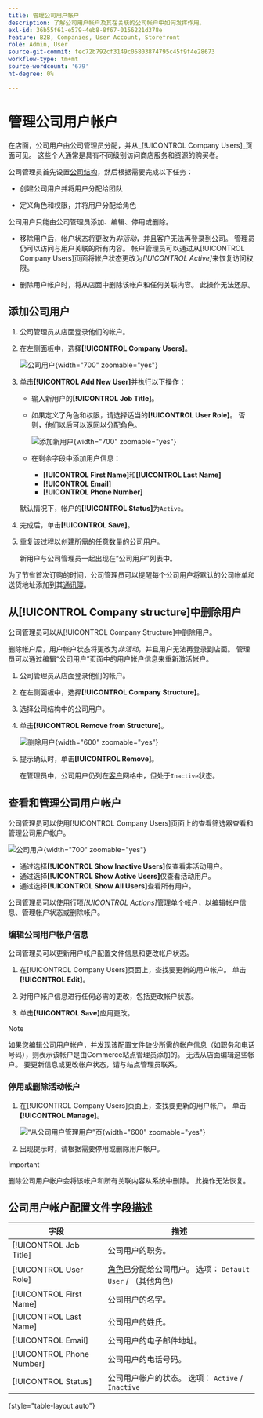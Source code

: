 ```yaml
---
title: 管理公司用户帐户
description: 了解公司用户帐户及其在关联的公司帐户中如何发挥作用。
exl-id: 36b55f61-e579-4eb8-8f67-0156221d378e
feature: B2B, Companies, User Account, Storefront
role: Admin, User
source-git-commit: fec72b792cf3149c05803874795c45f9f4e28673
workflow-type: tm+mt
source-wordcount: '679'
ht-degree: 0%

---
```


# 管理公司用户帐户

在店面，公司用户由公司管理员分配，并从&#x200B;_[!UICONTROL Company Users]_页面可见。 这些个人通常是具有不同级别访问商店服务和资源的购买者。

公司管理员首先设置[公司结构](account-company-structure.md)，然后根据需要完成以下任务：

- 创建公司用户并将用户分配给团队

- 定义角色和权限，并将用户分配给角色

公司用户只能由公司管理员添加、编辑、停用或删除。

- 移除用户后，帐户状态将更改为&#x200B;*非活动*，并且客户无法再登录到公司。 管理员仍可以访问与用户关联的所有内容。 帐户管理员可以通过从[!UICONTROL Company Users]页面将帐户状态更改为&#x200B;*[!UICONTROL Active]*&#x200B;来恢复访问权限。

- 删除用户帐户时，将从店面中删除该帐户和任何关联内容。 此操作无法还原。

## 添加公司用户

1. 公司管理员从店面登录他们的帐户。

1. 在左侧面板中，选择&#x200B;**[!UICONTROL Company Users]**。

   ![公司用户](./assets/company-users-list-storefront.png){width="700" zoomable="yes"}

1. 单击&#x200B;**[!UICONTROL Add New User]**&#x200B;并执行以下操作：

   - 输入新用户的&#x200B;**[!UICONTROL Job Title]**。

   - 如果定义了角色和权限，请选择适当的&#x200B;**[!UICONTROL User Role]**。 否则，他们以后可以返回以分配角色。

     ![添加新用户](./assets/company-structure-users-add.png){width="700" zoomable="yes"}

   - 在剩余字段中添加用户信息：
      - **[!UICONTROL First Name]**&#x200B;和&#x200B;**[!UICONTROL Last Name]**
      - **[!UICONTROL Email]**
      - **[!UICONTROL Phone Number]**

   默认情况下，帐户的&#x200B;**[!UICONTROL Status]**&#x200B;为`Active`。

1. 完成后，单击&#x200B;**[!UICONTROL Save]**。

1. 重复该过程以创建所需的任意数量的公司用户。

   新用户与公司管理员一起出现在“公司用户”列表中。

为了节省首次订购的时间，公司管理员可以提醒每个公司用户将默认的公司帐单和送货地址添加到其[通讯簿](../customers/account-dashboard-address-book.md)。

## 从[!UICONTROL Company structure]中删除用户

公司管理员可以从[!UICONTROL Company Structure]中删除用户。

删除帐户后，用户帐户状态将更改为&#x200B;*非活动*，并且用户无法再登录到店面。
管理员可以通过编辑“公司用户”页面中的用户帐户信息来重新激活帐户。

1. 公司管理员从店面登录他们的帐户。

1. 在左侧面板中，选择&#x200B;**[!UICONTROL Company Structure]**。

1. 选择公司结构中的公司用户。

1. 单击&#x200B;**[!UICONTROL Remove from Structure]**。

   ![删除用户](./assets/company-structure-delete-user.png){width="600" zoomable="yes"}

1. 提示确认时，单击&#x200B;**[!UICONTROL Remove]**。

   在管理员中，公司用户仍列在[客户](../customers/customers-all.md)网格中，但处于`Inactive`状态。

## 查看和管理公司用户帐户

公司管理员可以使用[!UICONTROL Company Users]页面上的查看筛选器查看和管理公司用户帐户。

![公司用户](./assets/company-users-list-storefront.png){width="700" zoomable="yes"}

- 通过选择&#x200B;**[!UICONTROL Show Inactive Users]**&#x200B;仅查看非活动用户。
- 通过选择&#x200B;**[!UICONTROL Show Active Users]**&#x200B;仅查看活动用户。
- 通过选择&#x200B;**[!UICONTROL Show All Users]**&#x200B;查看所有用户。

公司管理员可以使用行项&#x200B;*[!UICONTROL Actions]*&#x200B;管理单个帐户，以编辑帐户信息、管理帐户状态或删除帐户。

### 编辑公司用户帐户信息

公司管理员可以更新用户帐户配置文件信息和更改帐户状态。

1. 在[!UICONTROL Company Users]页面上，查找要更新的用户帐户。 单击&#x200B;**[!UICONTROL Edit]**。

1. 对用户帐户信息进行任何必需的更改，包括更改帐户状态。

1. 单击&#x200B;**[!UICONTROL Save]**&#x200B;应用更改。

>[!NOTE]
>
>如果您编辑公司用户帐户，并发现该配置文件缺少所需的帐户信息（如职务和电话号码），则表示该帐户是由Commerce站点管理员添加的。 无法从店面编辑这些帐户。 要更新信息或更改帐户状态，请与站点管理员联系。

### 停用或删除活动帐户

1. 在[!UICONTROL Company Users]页面上，查找要更新的用户帐户。 单击&#x200B;**[!UICONTROL Manage]**。

   ![“从公司用户管理用户”页](./assets/company-users-manage-storefront.png){width="600" zoomable="yes"}

1. 出现提示时，请根据需要停用或删除用户帐户。

>[!IMPORTANT]
>
>删除公司用户帐户会将该帐户和所有关联内容从系统中删除。 此操作无法恢复。

## 公司用户帐户配置文件字段描述

| 字段 | 描述 |
|--------------|---------------|
| [!UICONTROL Job Title] | 公司用户的职务。 |
| [!UICONTROL User Role] | [角色](account-company-roles-permissions.md)已分配给公司用户。 选项： `Default User` / （其他角色） |
| [!UICONTROL First Name] | 公司用户的名字。 |
| [!UICONTROL Last Name] | 公司用户的姓氏。 |
| [!UICONTROL Email] | 公司用户的电子邮件地址。 |
| [!UICONTROL Phone Number] | 公司用户的电话号码。 |
| [!UICONTROL Status] | 公司用户帐户的状态。 选项： `Active` / `Inactive` |

{style="table-layout:auto"}
